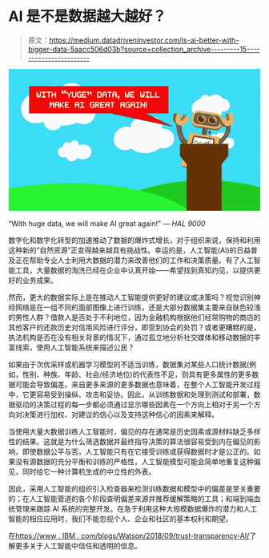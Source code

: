 # AI 是不是数据越大越好？

> 原文：<https://medium.datadriveninvestor.com/is-ai-better-with-bigger-data-5aacc506d03b?source=collection_archive---------15----------------------->

![](img/94306ee1f21f5408b61330d129195c2c.png)

“With huge data, we will make AI great again!” — *HAL 9000*

数字化和数字化转型的加速推动了数据的爆炸式增长，对于组织来说，保持和利用这种新的“自然资源”正变得越来越具有挑战性。幸运的是，人工智能(AI)的日益普及正在帮助专业人士利用大数据的潜力来改善他们的工作和决策质量。有了人工智能工具，大量数据的淘洗已经在企业中认真开始——希望找到真知灼见，以提供更好的业务成果。

然而，更大的数据实际上是在推动人工智能提供更好的建议或决策吗？视觉识别神经网络是在一组不同的面部图像上进行训练，还是大部分数据集主要来自肤色较浅的男性人群？借款人是否处于不利地位，因为金融机构根据他们经常购物的商店的其他客户的还款历史对信用风险进行评分，即受到协会的处罚？或者更糟糕的是，执法机构是否在没有相关背景的情况下，通过孤立地分析社交媒体和移动数据的丰富线索，使用人工智能系统来描述公民？

如果由于次优采样或机器学习模型的不适当训练，数据集对某些人口统计数据(例如，性别、种族、年龄、社会/经济地位)的代表性不足，则具有更多属性的更多数据可能会导致偏差。来自更多来源的更多数据也意味着，在整个人工智能开发过程中，它更容易受到操纵、攻击和妥协。因此，从训练数据和处理到测试和部署，数据驱动的决策过程的每一步都必须通过显示哪些因素在一个方向上相对于另一个方向对决策进行加权、对建议的信心以及支持这种信心的因素来解释。

当使用大量大数据训练人工智能时，偏见的存在通常是历史因素或源材料缺乏多样性的结果。这就是为什么筛选数据并最终指导决策的算法很容易受到内在偏见的影响，即使数据公平与否。人工智能只有在它接受训练或获得数据时才是公正的。如果没有源数据的充分平衡和训练的严格性，人工智能模型可能会简单地重复这种偏见，同时给它一种计算机生成的中立性的外表。

因此，采用人工智能的组织引入检查器来检测训练数据和模型中的偏差是至关重要的；在人工智能管道的各个阶段查明偏差来源并推荐缓解策略的工具；和端到端血统管理来跟踪 AI 系统的完整开发。在急于利用这种大规模数据爆炸的潜力和人工智能的相应应用时，我们不能忽视个人、企业和社区的基本权利和期望。

在[https://www . IBM . com/blogs/Watson/2018/09/trust-transparency-AI/](https://www.ibm.com/blogs/watson/2018/09/trust-transparency-ai/)了解更多关于人工智能中信任和透明的信息。